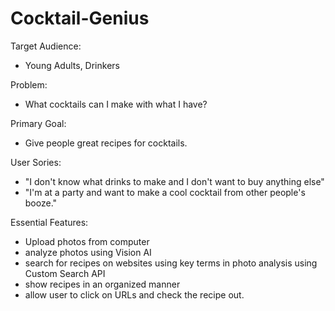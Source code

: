 # Cocktail-Genius


Target Audience: 
- Young Adults, Drinkers

Problem: 
- What cocktails can I make with what I have?

Primary Goal: 
- Give people great recipes for cocktails.

User Sories:
- "I don't know what drinks to make and I don't want to buy anything else"
- "I'm at a party and want to make a cool cocktail from other people's booze."

Essential Features:
- Upload photos from computer
- analyze photos using Vision AI
- search for recipes on websites using key terms in photo analysis using Custom Search API
- show recipes in an organized manner
- allow user to click on URLs and check the recipe out.

